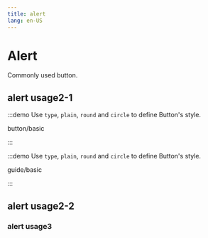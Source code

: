 ```yaml
---
title: alert
lang: en-US
---
```

# Alert

Commonly used button.

## alert usage2-1

:::demo Use `type`, `plain`, `round` and `circle` to define Button's style.

button/basic

:::

:::demo Use `type`, `plain`, `round` and `circle` to define Button's style.

guide/basic

:::


## alert usage2-2

### alert usage3